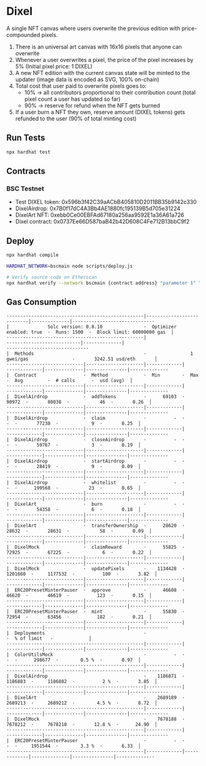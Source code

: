 # Dixel
A single NFT canvas where users overwrite the previous edition with price-compounded pixels.

1. There is an universal art canvas with 16x16 pixels that anyone can overwrite
2. Whenever a user overwrites a pixel, the price of the pixel increases by 5% (Initial pixel price: 1 DIXEL)
3. A new NFT edition with the current canvas state will be minted to the updater (image data is encoded as SVG, 100% on-chain)
4. Total cost that user paid to overwrite pixels goes to:
    - 10% -> all contributors proportional to their contribution count (total pixel count a user has updated so far)
    - 90% -> reserve for refund when the NFT gets burned
5. If a user burn a NFT they own, reserve amount (DIXEL tokens) gets refunded to the user (90% of total minting cost)

## Run Tests
```bash
npx hardhat test
```

## Contracts

### BSC Testnet
- Test DIXEL token: 0x596b3f42C39aACbB405810D2011BB35b9142c330
- DixelAirdrop: 0x7B0f17dC4A3Bb4AE1880fc195139B5d705e31224
- DixelArt NFT: 0xebb0Ce00EBFAd67180a256aa9592E1a36A61a726
- Dixel contract: 0x0737Ee66D587baB42b42D608C4Fe712B13bbC9f2

## Deploy
```bash
npx hardhat compile

HARDHAT_NETWORK=bscmain node scripts/deploy.js

# Verify source code on Etherscan
npx hardhat verify --network bscmain {contract address} "parameter 1" "parameter 2"
```

## Gas Consumption
```
·-------------------------------------------------|---------------------------|--------------|-----------------------------·
|              Solc version: 0.8.10               ·  Optimizer enabled: true  ·  Runs: 1500  ·  Block limit: 60000000 gas  │
··················································|···························|··············|······························
|  Methods                                        ·                1 gwei/gas                ·       3242.51 usd/eth       │
····························|·····················|·············|·············|··············|···············|··············
|  Contract                 ·  Method             ·  Min        ·  Max        ·  Avg         ·  # calls      ·  usd (avg)  │
····························|·····················|·············|·············|··············|···············|··············
|  DixelAirdrop             ·  addTokens          ·      69103  ·      90972  ·       80038  ·           46  ·       0.26  │
····························|·····················|·············|·············|··············|···············|··············
|  DixelAirdrop             ·  claim              ·          -  ·          -  ·       77230  ·            9  ·       0.25  │
····························|·····················|·············|·············|··············|···············|··············
|  DixelAirdrop             ·  closeAirdrop       ·          -  ·          -  ·       59767  ·            3  ·       0.19  │
····························|·····················|·············|·············|··············|···············|··············
|  DixelAirdrop             ·  startAirdrop       ·          -  ·          -  ·       28419  ·            9  ·       0.09  │
····························|·····················|·············|·············|··············|···············|··············
|  DixelAirdrop             ·  whitelist          ·          -  ·          -  ·      199568  ·           23  ·       0.65  │
····························|·····················|·············|·············|··············|···············|··············
|  DixelArt                 ·  burn               ·          -  ·          -  ·       54358  ·            6  ·       0.18  │
····························|·····················|·············|·············|··············|···············|··············
|  DixelArt                 ·  transferOwnership  ·      28620  ·      28632  ·       28631  ·           58  ·       0.09  │
····························|·····················|·············|·············|··············|···············|··············
|  DixelMock                ·  claimReward        ·      55825  ·      72925  ·       67225  ·            6  ·       0.22  │
····························|·····················|·············|·············|··············|···············|··············
|  DixelMock                ·  updatePixels       ·    1134428  ·    1201660  ·     1177532  ·          100  ·       3.82  │
····························|·····················|·············|·············|··············|···············|··············
|  ERC20PresetMinterPauser  ·  approve            ·      46608  ·      46620  ·       46619  ·          123  ·       0.15  │
····························|·····················|·············|·············|··············|···············|··············
|  ERC20PresetMinterPauser  ·  mint               ·      55830  ·      72954  ·       63456  ·          182  ·       0.21  │
····························|·····················|·············|·············|··············|···············|··············
|  Deployments                                    ·                                          ·  % of limit   ·             │
··················································|·············|·············|··············|···············|··············
|  ColorUtilsMock                                 ·          -  ·          -  ·      298677  ·        0.5 %  ·       0.97  │
··················································|·············|·············|··············|···············|··············
|  DixelAirdrop                                   ·    1186871  ·    1186883  ·     1186882  ·          2 %  ·       3.85  │
··················································|·············|·············|··············|···············|··············
|  DixelArt                                       ·    2689189  ·    2689213  ·     2689212  ·        4.5 %  ·       8.72  │
··················································|·············|·············|··············|···············|··············
|  DixelMock                                      ·    7678188  ·    7678212  ·     7678210  ·       12.8 %  ·      24.90  │
··················································|·············|·············|··············|···············|··············
|  ERC20PresetMinterPauser                        ·          -  ·          -  ·     1951544  ·        3.3 %  ·       6.33  │
·-------------------------------------------------|-------------|-------------|--------------|---------------|-------------·
```
